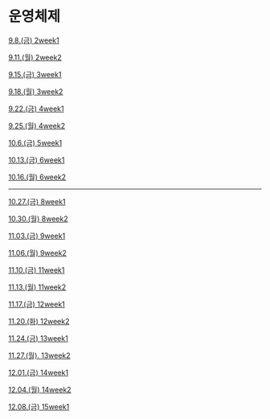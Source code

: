 # 운영체제

[9.8.(금) 2week1](%E1%84%8B%E1%85%AE%E1%86%AB%E1%84%8B%E1%85%A7%E1%86%BC%E1%84%8E%E1%85%A6%E1%84%8C%E1%85%A6%20e9850d7109354e44a06656d9e1338cfa/9%208%20(%E1%84%80%E1%85%B3%E1%86%B7)%202week1%20895036bb75424f1bb0e1eb2c919b7ffb.md)

[9.11.(월) 2week2](%E1%84%8B%E1%85%AE%E1%86%AB%E1%84%8B%E1%85%A7%E1%86%BC%E1%84%8E%E1%85%A6%E1%84%8C%E1%85%A6%20e9850d7109354e44a06656d9e1338cfa/9%2011%20(%E1%84%8B%E1%85%AF%E1%86%AF)%202week2%20b616aa4e10544f54aa34cf52efa85374.md)

[9.15.(금) 3week1](%E1%84%8B%E1%85%AE%E1%86%AB%E1%84%8B%E1%85%A7%E1%86%BC%E1%84%8E%E1%85%A6%E1%84%8C%E1%85%A6%20e9850d7109354e44a06656d9e1338cfa/9%2015%20(%E1%84%80%E1%85%B3%E1%86%B7)%203week1%20748ff927b7f84782a58fd5abf66b20d5.md)

[9.18.(월) 3week2](%E1%84%8B%E1%85%AE%E1%86%AB%E1%84%8B%E1%85%A7%E1%86%BC%E1%84%8E%E1%85%A6%E1%84%8C%E1%85%A6%20e9850d7109354e44a06656d9e1338cfa/9%2018%20(%E1%84%8B%E1%85%AF%E1%86%AF)%203week2%208c33613b4ade4e83b547617b7f5ed7d8.md)

[9.22.(금) 4week1](%E1%84%8B%E1%85%AE%E1%86%AB%E1%84%8B%E1%85%A7%E1%86%BC%E1%84%8E%E1%85%A6%E1%84%8C%E1%85%A6%20e9850d7109354e44a06656d9e1338cfa/9%2022%20(%E1%84%80%E1%85%B3%E1%86%B7)%204week1%20a79cc6b82f434b4dba0f0bd579df5271.md)

[9.25.(월) 4week2](%E1%84%8B%E1%85%AE%E1%86%AB%E1%84%8B%E1%85%A7%E1%86%BC%E1%84%8E%E1%85%A6%E1%84%8C%E1%85%A6%20e9850d7109354e44a06656d9e1338cfa/9%2025%20(%E1%84%8B%E1%85%AF%E1%86%AF)%204week2%20dcb5fcc66e0a4d23844ee955dc0a9715.md)

[10.6.(금) 5week1](%E1%84%8B%E1%85%AE%E1%86%AB%E1%84%8B%E1%85%A7%E1%86%BC%E1%84%8E%E1%85%A6%E1%84%8C%E1%85%A6%20e9850d7109354e44a06656d9e1338cfa/10%206%20(%E1%84%80%E1%85%B3%E1%86%B7)%205week1%20cec00c025610427a828a3ecdc45554b6.md)

[10.13.(금) 6week1](%E1%84%8B%E1%85%AE%E1%86%AB%E1%84%8B%E1%85%A7%E1%86%BC%E1%84%8E%E1%85%A6%E1%84%8C%E1%85%A6%20e9850d7109354e44a06656d9e1338cfa/10%2013%20(%E1%84%80%E1%85%B3%E1%86%B7)%206week1%2063ad5d4e47d442e587b85134643ee033.md)

[10.16.(월) 6week2](%E1%84%8B%E1%85%AE%E1%86%AB%E1%84%8B%E1%85%A7%E1%86%BC%E1%84%8E%E1%85%A6%E1%84%8C%E1%85%A6%20e9850d7109354e44a06656d9e1338cfa/10%2016%20(%E1%84%8B%E1%85%AF%E1%86%AF)%206week2%20cb17f123381c44c7a1535c61d9a21434.md)

---

[10.27.(금) 8week1](%E1%84%8B%E1%85%AE%E1%86%AB%E1%84%8B%E1%85%A7%E1%86%BC%E1%84%8E%E1%85%A6%E1%84%8C%E1%85%A6%20e9850d7109354e44a06656d9e1338cfa/10%2027%20(%E1%84%80%E1%85%B3%E1%86%B7)%208week1%202b03812174ba4daca1cca78fa22aef80.md)

[10.30.(월) 8week2](%E1%84%8B%E1%85%AE%E1%86%AB%E1%84%8B%E1%85%A7%E1%86%BC%E1%84%8E%E1%85%A6%E1%84%8C%E1%85%A6%20e9850d7109354e44a06656d9e1338cfa/10%2030%20(%E1%84%8B%E1%85%AF%E1%86%AF)%208week2%20b5210926ec894795a6c2e26c1eed39bc.md)

[11.03.(금) 9week1](%E1%84%8B%E1%85%AE%E1%86%AB%E1%84%8B%E1%85%A7%E1%86%BC%E1%84%8E%E1%85%A6%E1%84%8C%E1%85%A6%20e9850d7109354e44a06656d9e1338cfa/11%2003%20(%E1%84%80%E1%85%B3%E1%86%B7)%209week1%2000a6180e12f141139fc7572fa51f0c26.md)

[11.06.(월) 9week2](%E1%84%8B%E1%85%AE%E1%86%AB%E1%84%8B%E1%85%A7%E1%86%BC%E1%84%8E%E1%85%A6%E1%84%8C%E1%85%A6%20e9850d7109354e44a06656d9e1338cfa/11%2006%20(%E1%84%8B%E1%85%AF%E1%86%AF)%209week2%20d73265209dc44a4e96b492929f49199a.md)

[11.10.(금) 11week1](%E1%84%8B%E1%85%AE%E1%86%AB%E1%84%8B%E1%85%A7%E1%86%BC%E1%84%8E%E1%85%A6%E1%84%8C%E1%85%A6%20e9850d7109354e44a06656d9e1338cfa/11%2010%20(%E1%84%80%E1%85%B3%E1%86%B7)%2011week1%20c318659369ee4e6a896b073565ab8b2f.md)

[11.13.(월) 11week2](%E1%84%8B%E1%85%AE%E1%86%AB%E1%84%8B%E1%85%A7%E1%86%BC%E1%84%8E%E1%85%A6%E1%84%8C%E1%85%A6%20e9850d7109354e44a06656d9e1338cfa/11%2013%20(%E1%84%8B%E1%85%AF%E1%86%AF)%2011week2%2050ea6a7b79514d8ea10b46f062be12af.md)

[11.17.(금) 12week1](%E1%84%8B%E1%85%AE%E1%86%AB%E1%84%8B%E1%85%A7%E1%86%BC%E1%84%8E%E1%85%A6%E1%84%8C%E1%85%A6%20e9850d7109354e44a06656d9e1338cfa/11%2017%20(%E1%84%80%E1%85%B3%E1%86%B7)%2012week1%20e4f83965281c4ddcace9f7ab014ff18c.md)

[11.20.(화) 12week2](%E1%84%8B%E1%85%AE%E1%86%AB%E1%84%8B%E1%85%A7%E1%86%BC%E1%84%8E%E1%85%A6%E1%84%8C%E1%85%A6%20e9850d7109354e44a06656d9e1338cfa/11%2020%20(%E1%84%92%E1%85%AA)%2012week2%20929a0f177e0943419a6df262565e97a9.md)

[11.24.(금) 13week1](%E1%84%8B%E1%85%AE%E1%86%AB%E1%84%8B%E1%85%A7%E1%86%BC%E1%84%8E%E1%85%A6%E1%84%8C%E1%85%A6%20e9850d7109354e44a06656d9e1338cfa/11%2024%20(%E1%84%80%E1%85%B3%E1%86%B7)%2013week1%20ca270186e63e4434a45d93bd40182b23.md)

[11.27.(월). 13week2](%E1%84%8B%E1%85%AE%E1%86%AB%E1%84%8B%E1%85%A7%E1%86%BC%E1%84%8E%E1%85%A6%E1%84%8C%E1%85%A6%20e9850d7109354e44a06656d9e1338cfa/11%2027%20(%E1%84%8B%E1%85%AF%E1%86%AF)%2013week2%20c20173ca0e5648229c6b4457b0b59b9e.md)

[12.01.(금) 14week1](%E1%84%8B%E1%85%AE%E1%86%AB%E1%84%8B%E1%85%A7%E1%86%BC%E1%84%8E%E1%85%A6%E1%84%8C%E1%85%A6%20e9850d7109354e44a06656d9e1338cfa/12%2001%20(%E1%84%80%E1%85%B3%E1%86%B7)%2014week1%2022843c7dcd194e6c9e6d1906b392e743.md)

[12.04.(월) 14week2](%E1%84%8B%E1%85%AE%E1%86%AB%E1%84%8B%E1%85%A7%E1%86%BC%E1%84%8E%E1%85%A6%E1%84%8C%E1%85%A6%20e9850d7109354e44a06656d9e1338cfa/12%2004%20(%E1%84%8B%E1%85%AF%E1%86%AF)%2014week2%2048445330866f49a0af20d04d5c1b3aa9.md)

[12.08.(금) 15week1](%E1%84%8B%E1%85%AE%E1%86%AB%E1%84%8B%E1%85%A7%E1%86%BC%E1%84%8E%E1%85%A6%E1%84%8C%E1%85%A6%20e9850d7109354e44a06656d9e1338cfa/12%2008%20(%E1%84%80%E1%85%B3%E1%86%B7)%2015week1%201b01c9b7672e42ecbf8f42ebe5dd6132.md)